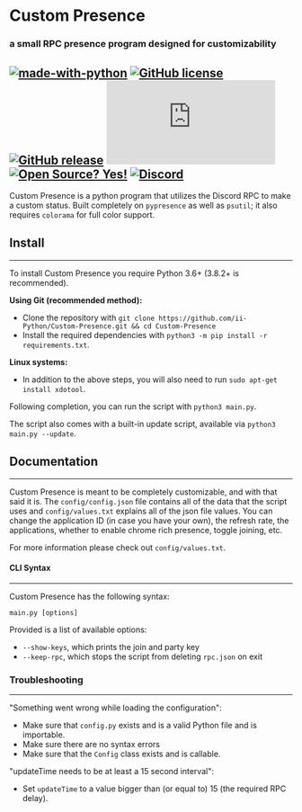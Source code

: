 # Custom Presence
### a small RPC presence program designed for customizability
[![made-with-python](https://img.shields.io/badge/Made%20with-Python-1f425f.svg)](https://www.python.org) [![GitHub license](https://img.shields.io/github/license/ii-Python/Custom-Presence.svg)](https://github.com/ii-Python/Custom-Presence/blob/master/LICENSE) [![GitHub release](https://img.shields.io/github/release/ii-Python/Custom-Presence.svg)](https://github.com/ii-Python/Custom-Presence/releases/) [![Only 9 Kb](https://badge-size.herokuapp.com/ii-Python/Custom-Presence/master/presence/core/rpc.py)](https://github.com/ii-Python/Custom-Presence/blob/master/presence/core/rpc.py) [![Open Source? Yes!](https://badgen.net/badge/Open%20Source%20%3F/Yes%21/blue?icon=github)](https://github.com/ii-Python/Custom-Presence) [![Discord](https://img.shields.io/discord/783364354040528916.svg?label=&logo=discord&logoColor=ffffff&color=7389D8&labelColor=6A7EC2)](https://discord.gg/dHMjBRbwhs)
---

Custom Presence is a python program that utilizes the Discord RPC to make a custom status.
Built completely on `pypresence` as well as `psutil`; it also requires `colorama` for full color support.

## Install
---
To install Custom Presence you require Python 3.6+ (3.8.2+ is recommended).

**Using Git (recommended method):**
  - Clone the repository with `git clone https://github.com/ii-Python/Custom-Presence.git && cd Custom-Presence`
  - Install the required dependencies with `python3 -m pip install -r requirements.txt`.

**Linux systems:**
  - In addition to the above steps, you will also need to run `sudo apt-get install xdotool`.

Following completion, you can run the script with `python3 main.py`.

The script also comes with a built-in update script, available via `python3 main.py --update`.

## Documentation
---

Custom Presence is meant to be completely customizable, and with that said it is.
The `config/config.json` file contains all of the data that the script uses and `config/values.txt` explains all of the json file values. You can change the application ID (in case you have your own), the refresh rate, the applications, whether to enable chrome rich presence, toggle joining, etc.

For more information please check out `config/values.txt`.

#### CLI Syntax
---
Custom Presence has the following syntax:
```
main.py [options]
```

Provided is a list of available options:
  - `--show-keys`, which prints the join and party key
  - `--keep-rpc`, which stops the script from deleting `rpc.json` on exit

### Troubleshooting
---

"Something went wrong while loading the configuration":
  - Make sure that `config.py` exists and is a valid Python file and is importable.
  - Make sure there are no syntax errors
  - Make sure that the `Config` class exists and is callable.

"updateTime needs to be at least a 15 second interval":
  - Set `updateTime` to a value bigger than (or equal to) 15 (the required RPC delay).
